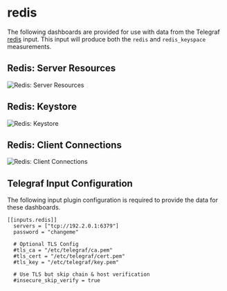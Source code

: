 # redis

The following dashboards are provided for use with data from the Telegraf [redis](https://docs.influxdata.com/telegraf/latest/plugins/inputs/#nginx) input. This input will produce both the `redis` and `redis_keyspace` measurements.

## Redis: Server Resources

![Redis: Server Resources](https://user-images.githubusercontent.com/10326954/50771309-894fb580-128a-11e9-8760-efe2f0820a3b.png)

## Redis: Keystore

![Redis: Keystore](https://user-images.githubusercontent.com/10326954/50771319-953b7780-128a-11e9-91c5-e772b389c419.png)

## Redis: Client Connections

![Redis: Client Connections](https://user-images.githubusercontent.com/10326954/50771316-8fde2d00-128a-11e9-8f26-ebbc2a7d6321.png)

## Telegraf Input Configuration

The following input plugin configuration is required to provide the data for these dashboards.

```
[[inputs.redis]]
  servers = ["tcp://192.2.0.1:6379"]
  password = "changeme"

  # Optional TLS Config
  #tls_ca = "/etc/telegraf/ca.pem"
  #tls_cert = "/etc/telegraf/cert.pem"
  #tls_key = "/etc/telegraf/key.pem"

  # Use TLS but skip chain & host verification
  #insecure_skip_verify = true
```

